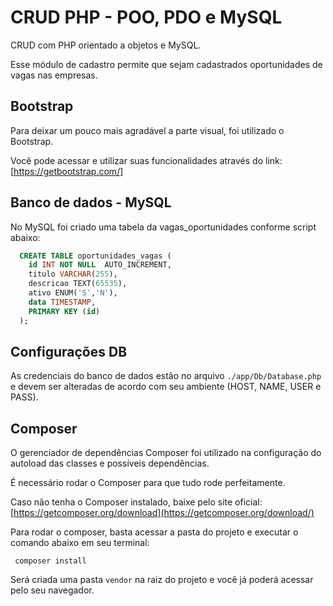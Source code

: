 # CRUD PHP - POO, PDO e MySQL
CRUD com PHP orientado a objetos e MySQL.

Esse módulo de cadastro permite que sejam cadastrados oportunidades de vagas nas empresas.

## Bootstrap
Para deixar um pouco mais agradável a parte visual, foi utilizado o Bootstrap.

Você pode acessar e utilizar suas funcionalidades através do link: [https://getbootstrap.com/]
## Banco de dados - MySQL
No MySQL foi criado uma tabela da vagas_oportunidades conforme script abaixo:
```sql
  CREATE TABLE oportunidades_vagas (
  	id INT NOT NULL  AUTO_INCREMENT,
  	titulo VARCHAR(255),
  	descricao TEXT(65535),
  	ativo ENUM('S','N'),
  	data TIMESTAMP,
  	PRIMARY KEY (id)
  );
```

## Configurações DB
As credenciais do banco de dados estão no arquivo `./app/Db/Database.php` e devem ser alteradas de acordo com seu ambiente (HOST, NAME, USER e PASS).

## Composer
O gerenciador de dependências Composer foi utilizado na configuração do autoload das classes e possíveis dependências.

É necessário rodar o Composer para que tudo rode perfeitamente.

Caso não tenha o Composer instalado, baixe pelo site oficial: [https://getcomposer.org/download](https://getcomposer.org/download/)

Para rodar o composer, basta acessar a pasta do projeto e executar o comando abaixo em seu terminal:
```shell
 composer install
```

Será criada uma pasta `vendor` na raiz do projeto e você já poderá acessar pelo seu navegador.
